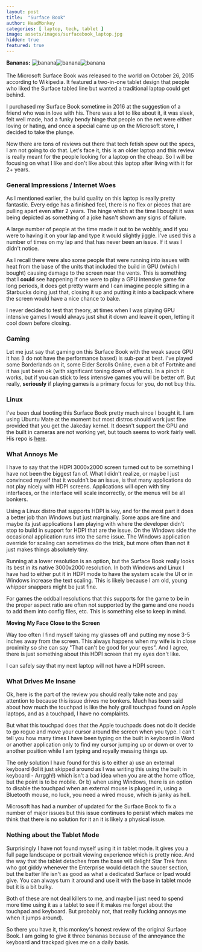 ```yaml
---
layout: post
title:  "Surface Book"
author: HeadMonkey
categories: [ laptop, tech, tablet ]
image: assets/images/surfacebook_laptop.jpg
hidden: true
featured: true
---
```

**Bananas:** ![banana]({{site.baseurl}}/assets/images/banana.png)![banana]({{site.baseurl}}/assets/images/banana.png)![banana]({{site.baseurl}}/assets/images/banana.png)<br><br>The Microsoft Surface Book was released to the world on October 26, 2015 according to Wikipedia. It featured a two-in-one tablet design that people who liked the Surface tabled line but wanted a traditional laptop could get behind.

I purchased my Surface Book sometime in 2016 at the suggestion of a friend who was in love with his. There was a lot to like about it, it was sleek, felt well made, had a funky bendy hinge that people on the net were either loving or hating, and once a special came up on the Microsoft store, I decided to take the plunge.

Now there are tons of reviews out there that tech fetish spew out the specs, I am not going to do that. Let's face it, this is an older laptop and this review is really meant for the people looking for a laptop on the cheap. So I will be focusing on what I like and don't like about this laptop after living with it for 2+ years.

### General Impressions / Internet Woes  ###

As I mentioned earlier, the build quality on this laptop is really pretty fantastic. Every edge has a finished feel, there is no flex or pieces that are pulling apart even after 2 years. The hinge which at the time I bought it was being depicted as something of a joke hasn't shown any signs of failure. 

A large number of people at the time made it out to be wobbly, and if you were to having it on your lap and type it would slightly jiggle. I've used this a number of times on my lap and that has never been an issue. If it was I didn't notice.

As I recall there were also some people that were running into issues with heat from the base of the units that included the build in GPU (which I bought) causing damage to the screen near the vents. This is something that I **could** see happening if one were to play a GPU intensive game for long periods, it does get pretty warm and I can imagine people sitting in a Starbucks doing just that, closing it up and putting it into a backpack where the screen would have a nice chance to bake.

I never decided to test that theory, at times when I was playing GPU intensive games I would always just shut it down and leave it open, letting it cool down before closing.

### Gaming ###

Let me just say that gaming on this Surface Book with the weak sauce GPU it has (I do not have the performance based) is sub-par at best. I've played some Borderlands on it, some Elder Scrolls Online, even a bit of Fortnite and it has just been ok (with significant toning down of effects). In a pinch it works, but if you can stick to less intensive games you will be better off.  But really, **seriously** if playing games is a primary focus for you, do not buy this.

### Linux ### 

I've been dual booting this Surface Book pretty much since I bought it. I am using Ubuntu Mate at the moment but most distros should work just fine provided that you get the Jakeday kernel. It doesn't support the GPU and the built in cameras are not working yet, but touch seems to work fairly well.  His repo is [here](https://github.com/jakeday/linux-surface).

### What Annoys Me ###

I have to say that the HDPI 3000x2000 screen turned out to be something I have not been the biggest fan of. What I didn't realize, or maybe I just convinced myself that it wouldn't be an issue, is that many applications do not play nicely with HDPI screens. Applications will open with tiny interfaces, or the interface will scale incorrectly, or the menus will be all bonkers.

Using a Linux distro that supports HDPI is key, and for the most part it does a better job than Windows but just marginally. Some apps are fine and maybe its just applications I am playing with where the developer didn't stop to build in support for HDPI that are the issue. On the Windows side the occasional application runs into the same issue. The Windows application override for scaling can sometimes do the trick, but more often than not it just makes things absolutely tiny.

Running at a lower resolution is an option, but the Surface Book really looks its best in its native 3000x2000 resolution. In both Windows and Linux I have had to either put it in HDPI mode to have the system scale the UI or in Windows increase the text scaling. This is likely because I am old, young whipper snappers might be just fine.

For games the oddball resolutions that this supports for the game to be in the proper aspect ratio are often not supported by the game and one needs to add them into config files, etc.  This is something else to keep in mind.

**Moving My Face Close to the Screen** 

Way too often I find myself taking my glasses off and putting my nose 3-5 inches away from the screen. This always happens when my wife is in close proximity so she can say "That can't be good for your eyes". And I agree, there is just something about this HDPI screen that my eyes don't like.

I can safely say that my next laptop will not have a HDPI screen.

### What Drives Me Insane ###

Ok, here is the part of the review you should really take note and pay attention to because this issue drives me bonkers.  Much has been said about how much the touchpad is like the holy grail touchpad found on Apple laptops, and as a touchpad, I have no complaints.

But what this touchpad does that the Apple touchpads does not do it decide to go rogue and move your cursor around the screen when you type. I can't tell you how many times I have been typing on the built in keyboard in Word or another application only to find my cursor jumping up or down or over to another position while I am typing and royally messing things up.

The only solution I have found for this is to either a) use an external keyboard (lol it just skipped around as I was writing this using the built in keyboard - Arrggh!) which isn't a bad idea when you are at the home office, but the point is to be mobile.  Or b) when using Windows, there is an option to disable the touchpad when an external mouse is plugged in, using a Bluetooth mouse, no luck, you need a wired mouse, which is janky as hell. 

Microsoft has had a number of updated for the Surface Book to fix a number of major issues but this issue continues to persist which makes me think that there is no solution for it an it is likely a physical issue.

### Nothing about the Tablet Mode ###

Surprisingly I have not found myself using it in tablet mode. It gives you a full page landscape or portrait viewing experience which is pretty nice. And the way that the tablet detaches from the base will delight Star Trek fans who got giddy whenever the Enterprise would detach the saucer section, but the batter life isn't as good as what a dedicated Surface or Ipad would give. You can always turn it around and use it with the base in tablet mode but it is a bit bulky. 

Both of these are not deal killers to me, and maybe I just need to spend more time using it as a tablet to see if it makes me forget about the touchpad and keyboard. But probably not, that really fucking annoys me when it jumps around). 

So there you have it, this monkey's honest review of the original Surface Book.  I am going to give it three bananas because of the annoyance the keyboard and trackpad gives me on a daily basis.
